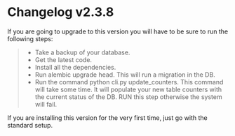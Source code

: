 Changelog v2.3.8
================

If you are going to upgrade to this version you will have to be sure to
run the following steps:

> -   Take a backup of your database.
> -   Get the latest code.
> -   Install all the dependencies.
> -   Run alembic upgrade head. This will run a migration in the DB.
> -   Run the command python cli.py update\_counters. This command will
>     take some time. It will populate your new table counters with the
>     current status of the DB. RUN this step otherwise the system will
>     fail.

If you are installing this version for the very first time, just go with
the standard setup.

